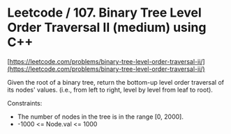 # Leetcode / 107. Binary Tree Level Order Traversal II (medium) using C++

[https://leetcode.com/problems/binary-tree-level-order-traversal-ii/](https://leetcode.com/problems/binary-tree-level-order-traversal-ii/)

Given the root of a binary tree, return the bottom-up level order traversal of its nodes' values. (i.e., from left to right, level by level from leaf to root).

Constraints:

- The number of nodes in the tree is in the range [0, 2000].
- -1000 <= Node.val <= 1000
